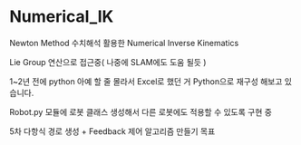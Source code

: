 # Numerical_IK

Newton Method 수치해석 활용한 Numerical Inverse Kinematics

Lie Group 연산으로 접근중( 나중에 SLAM에도 도움 될듯 )

1~2년 전에 python 아예 할 줄 몰라서 Excel로 했던 거
Python으로 재구성 해보고 있습니다.

Robot.py 모듈에 로봇 클래스 생성해서
다른 로봇에도 적용할 수 있도록 구현 중

5차 다항식 경로 생성 + Feedback 제어 알고리즘 만들기 목표
